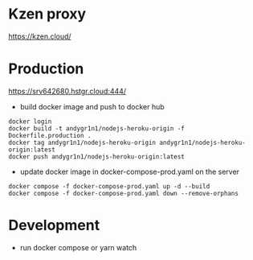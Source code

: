 # Kzen proxy

https://kzen.cloud/

# Production

https://srv642680.hstgr.cloud:444/

- build docker image and push to docker hub

```
docker login
docker build -t andygr1n1/nodejs-heroku-origin -f Dockerfile.production .
docker tag andygr1n1/nodejs-heroku-origin andygr1n1/nodejs-heroku-origin:latest
docker push andygr1n1/nodejs-heroku-origin:latest
```

- update docker image in docker-compose-prod.yaml on the server

```
docker compose -f docker-compose-prod.yaml up -d --build
docker compose -f docker-compose-prod.yaml down --remove-orphans
```

# Development

- run docker compose or yarn watch
